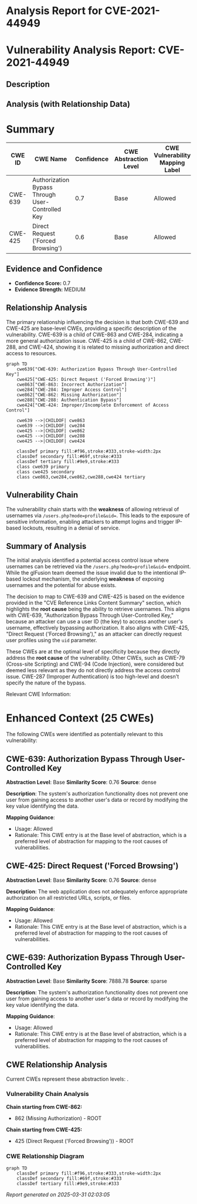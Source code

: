 # Analysis Report for CVE-2021-44949

# Vulnerability Analysis Report: CVE-2021-44949

## Description



## Analysis (with Relationship Data)

# Summary
| CWE ID | CWE Name | Confidence | CWE Abstraction Level | CWE Vulnerability Mapping Label | CWE-Vulnerability Mapping Notes |
|---|---|---|---|---|---|
| CWE-639 | Authorization Bypass Through User-Controlled Key | 0.7 | Base | Allowed | Primary CWE |
| CWE-425 | Direct Request ('Forced Browsing') | 0.6 | Base | Allowed | Secondary Candidate CWE |

## Evidence and Confidence

*   **Confidence Score:** 0.7
*   **Evidence Strength:** MEDIUM

## Relationship Analysis
The primary relationship influencing the decision is that both CWE-639 and CWE-425 are base-level CWEs, providing a specific description of the vulnerability. CWE-639 is a child of CWE-863 and CWE-284, indicating a more general authorization issue. CWE-425 is a child of CWE-862, CWE-288, and CWE-424, showing it is related to missing authorization and direct access to resources.

```mermaid
graph TD
    cwe639["CWE-639: Authorization Bypass Through User-Controlled Key"]
    cwe425["CWE-425: Direct Request ('Forced Browsing')"]
    cwe863["CWE-863: Incorrect Authorization"]
    cwe284["CWE-284: Improper Access Control"]
    cwe862["CWE-862: Missing Authorization"]
    cwe288["CWE-288: Authentication Bypass"]
    cwe424["CWE-424: Improper/Incomplete Enforcement of Access Control"]

    cwe639 -->|CHILDOF| cwe863
    cwe639 -->|CHILDOF| cwe284
    cwe425 -->|CHILDOF| cwe862
    cwe425 -->|CHILDOF| cwe288
    cwe425 -->|CHILDOF| cwe424
    
    classDef primary fill:#f96,stroke:#333,stroke-width:2px
    classDef secondary fill:#69f,stroke:#333
    classDef tertiary fill:#9e9,stroke:#333
    class cwe639 primary
    class cwe425 secondary
    class cwe863,cwe284,cwe862,cwe288,cwe424 tertiary
```

## Vulnerability Chain
The vulnerability chain starts with the **weakness** of allowing retrieval of usernames via `/users.php?mode=profile&uid=`. This leads to the exposure of sensitive information, enabling attackers to attempt logins and trigger IP-based lockouts, resulting in a denial of service.

## Summary of Analysis
The initial analysis identified a potential access control issue where usernames can be retrieved via the `/users.php?mode=profile&uid=` endpoint. While the glFusion team deemed the issue invalid due to the intentional IP-based lockout mechanism, the underlying **weakness** of exposing usernames and the potential for abuse exists.

The decision to map to CWE-639 and CWE-425 is based on the evidence provided in the "CVE Reference Links Content Summary" section, which highlights the **root cause** being the ability to retrieve usernames. This aligns with CWE-639, "Authorization Bypass Through User-Controlled Key," because an attacker can use a user ID (the key) to access another user's username, effectively bypassing authorization. It also aligns with CWE-425, "Direct Request ('Forced Browsing')," as an attacker can directly request user profiles using the `uid` parameter.

These CWEs are at the optimal level of specificity because they directly address the **root cause** of the vulnerability. Other CWEs, such as CWE-79 (Cross-site Scripting) and CWE-94 (Code Injection), were considered but deemed less relevant as they do not directly address the access control issue. CWE-287 (Improper Authentication) is too high-level and doesn't specify the nature of the bypass.

Relevant CWE Information:

# Enhanced Context (25 CWEs)
The following CWEs were identified as potentially relevant to this vulnerability:

## CWE-639: Authorization Bypass Through User-Controlled Key
**Abstraction Level**: Base
**Similarity Score**: 0.76
**Source**: dense

**Description**:
The system's authorization functionality does not prevent one user from gaining access to another user's data or record by modifying the key value identifying the data.

**Mapping Guidance**:
- Usage: Allowed
- Rationale: This CWE entry is at the Base level of abstraction, which is a preferred level of abstraction for mapping to the root causes of vulnerabilities.

## CWE-425: Direct Request ('Forced Browsing')
**Abstraction Level**: Base
**Similarity Score**: 0.76
**Source**: dense

**Description**:
The web application does not adequately enforce appropriate authorization on all restricted URLs, scripts, or files.

**Mapping Guidance**:
- Usage: Allowed
- Rationale: This CWE entry is at the Base level of abstraction, which is a preferred level of abstraction for mapping to the root causes of vulnerabilities.

## CWE-639: Authorization Bypass Through User-Controlled Key
**Abstraction Level**: Base
**Similarity Score**: 7888.78
**Source**: sparse

**Description**:
The system's authorization functionality does not prevent one user from gaining access to another user's data or record by modifying the key value identifying the data.

**Mapping Guidance**:
- Usage: Allowed
- Rationale: This CWE entry is at the Base level of abstraction, which is a preferred level of abstraction for mapping to the root causes of vulnerabilities.


## CWE Relationship Analysis

Current CWEs represent these abstraction levels: .


### Vulnerability Chain Analysis

**Chain starting from CWE-862:**
- 862 (Missing Authorization) - ROOT


**Chain starting from CWE-425:**
- 425 (Direct Request ('Forced Browsing')) - ROOT



### CWE Relationship Diagram

```mermaid
graph TD
    classDef primary fill:#f96,stroke:#333,stroke-width:2px
    classDef secondary fill:#69f,stroke:#333
    classDef tertiary fill:#9e9,stroke:#333
```



*Report generated on 2025-03-31 02:03:05*
